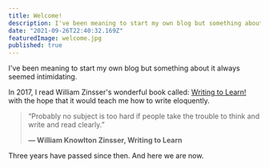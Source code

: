 ```yaml
---
title: Welcome!
description: I've been meaning to start my own blog but something about it always seemed intimidating.
date: "2021-09-26T22:40:32.169Z"
featuredImage: welcome.jpg
published: true
---
```


I've been meaning to start my own blog but something about it always seemed intimidating.

In 2017, I read William Zinsser's wonderful book called: <a href="https://www.amazon.in/Writing-Learn-Write-Clearly-Subject-ebook/dp/B00BOQEBFE/" target="_blank">Writing to Learn!</a> with the hope that it would teach me how to write eloquently.

> “Probably no subject is too hard if people take the trouble to think and write and read clearly.” 
> 
> **― William Knowlton Zinsser, Writing to Learn**

Three years have passed since then. And here we are now.
